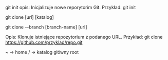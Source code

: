 git init 
opis: Inicjalizuje nowe reporytorim Git.
Przykład: git init


git clone [url] [katalog]

git clone --branch [branch-name] [url]




Opis: Klonuje istniejące repozytorium z podanego URL.
Przykład: git clone https://github.com/przyklad/repo.git

~ -> home
/ -> katalog główny root